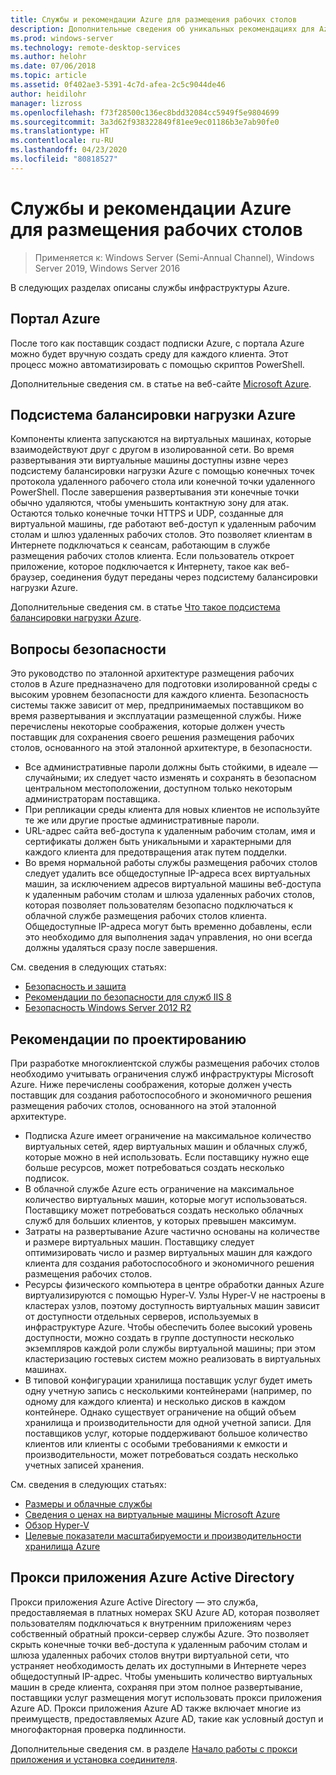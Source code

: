 ```yaml
---
title: Службы и рекомендации Azure для размещения рабочих столов
description: Дополнительные сведения об уникальных рекомендациях для Azure по решениям для размещения удаленных рабочих столов.
ms.prod: windows-server
ms.technology: remote-desktop-services
ms.author: helohr
ms.date: 07/06/2018
ms.topic: article
ms.assetid: 0f402ae3-5391-4c7d-afea-2c5c9044de46
author: heidilohr
manager: lizross
ms.openlocfilehash: f73f28500c136ec8bdd32084cc5949f5e9804699
ms.sourcegitcommit: 3a3d62f938322849f81ee9ec01186b3e7ab90fe0
ms.translationtype: HT
ms.contentlocale: ru-RU
ms.lasthandoff: 04/23/2020
ms.locfileid: "80818527"
---
```

# <a name="azure-services-and-considerations-for-desktop-hosting"></a>Службы и рекомендации Azure для размещения рабочих столов

>Применяется к: Windows Server (Semi-Annual Channel), Windows Server 2019, Windows Server 2016

В следующих разделах описаны службы инфраструктуры Azure.
  
## <a name="azure-portal"></a>Портал Azure

После того как поставщик создаст подписки Azure, с портала Azure можно будет вручную создать среду для каждого клиента. Этот процесс можно автоматизировать с помощью скриптов PowerShell.  

Дополнительные сведения см. в статье на веб-сайте [Microsoft Azure](https://www.azure.microsoft.com).
  
## <a name="azure-load-balancer"></a>Подсистема балансировки нагрузки Azure

Компоненты клиента запускаются на виртуальных машинах, которые взаимодействуют друг с другом в изолированной сети. Во время развертывания эти виртуальные машины доступны извне через подсистему балансировки нагрузки Azure с помощью конечных точек протокола удаленного рабочего стола или конечной точки удаленного PowerShell. После завершения развертывания эти конечные точки обычно удаляются, чтобы уменьшить контактную зону для атак. Остаются только конечные точки HTTPS и UDP, созданные для виртуальной машины, где работают веб-доступ к удаленным рабочим столам и шлюз удаленных рабочих столов. Это позволяет клиентам в Интернете подключаться к сеансам, работающим в службе размещения рабочих столов клиента. Если пользователь откроет приложение, которое подключается к Интернету, такое как веб-браузер, соединения будут переданы через подсистему балансировки нагрузки Azure.  
  
Дополнительные сведения см. в статье [Что такое подсистема балансировки нагрузки Azure](https://azure.microsoft.com/documentation/articles/virtual-machines-linux-load-balance/).
  
## <a name="security-considerations"></a>Вопросы безопасности

Это руководство по эталонной архитектуре размещения рабочих столов в Azure предназначено для подготовки изолированной среды с высоким уровнем безопасности для каждого клиента. Безопасность системы также зависит от мер, предпринимаемых поставщиком во время развертывания и эксплуатации размещенной службы. Ниже перечислены некоторые соображения, которые должен учесть поставщик для сохранения своего решения размещения рабочих столов, основанного на этой эталонной архитектуре, в безопасности.

- Все административные пароли должны быть стойкими, в идеале — случайными; их следует часто изменять и сохранять в безопасном центральном местоположении, доступном только некоторым администраторам поставщика.  
- При репликации среды клиента для новых клиентов не используйте те же или другие простые административные пароли.
- URL-адрес сайта веб-доступа к удаленным рабочим столам, имя и сертификаты должен быть уникальными и характерными для каждого клиента для предотвращения атак путем подделки.  
- Во время нормальной работы службы размещения рабочих столов следует удалить все общедоступные IP-адреса всех виртуальных машин, за исключением адресов виртуальной машины веб-доступа к удаленным рабочим столам и шлюза удаленных рабочих столов, которая позволяет пользователям безопасно подключаться к облачной службе размещения рабочих столов клиента. Общедоступные IP-адреса могут быть временно добавлены, если это необходимо для выполнения задач управления, но они всегда должны удаляться сразу после завершения.  
  
См. сведения в следующих статьях:

- [Безопасность и защита](https://docs.microsoft.com/previous-versions/windows/it-pro/windows-server-2012-R2-and-2012/hh831778(v=ws.11))  
- [Рекомендации по безопасности для служб IIS 8](https://docs.microsoft.com/previous-versions/windows/it-pro/windows-server-2012-R2-and-2012/jj635855(v=ws.11))  
- [Безопасность Windows Server 2012 R2](https://docs.microsoft.com/previous-versions/windows/it-pro/windows-server-2012-R2-and-2012/hh831360(v=ws.11))  
  
## <a name="design-considerations"></a>Рекомендации по проектированию

При разработке многоклиентской службы размещения рабочих столов необходимо учитывать ограничения служб инфраструктуры Microsoft Azure. Ниже перечислены соображения, которые должен учесть поставщик для создания работоспособного и экономичного решения размещения рабочих столов, основанного на этой эталонной архитектуре.  
  
- Подписка Azure имеет ограничение на максимальное количество виртуальных сетей, ядер виртуальных машин и облачных служб, которые можно в ней использовать. Если поставщику нужно еще больше ресурсов, может потребоваться создать несколько подписок.
- В облачной службе Azure есть ограничение на максимальное количество виртуальных машин, которые могут использоваться. Поставщику может потребоваться создать несколько облачных служб для больших клиентов, у которых превышен максимум.  
- Затраты на развертывание Azure частично основаны на количестве и размере виртуальных машин. Поставщику следует оптимизировать число и размер виртуальных машин для каждого клиента для создания работоспособного и экономичного решения размещения рабочих столов.  
- Ресурсы физического компьютера в центре обработки данных Azure виртуализируются с помощью Hyper-V. Узлы Hyper-V не настроены в кластерах узлов, поэтому доступность виртуальных машин зависит от доступности отдельных серверов, используемых в инфраструктуре Azure. Чтобы обеспечить более высокий уровень доступности, можно создать в группе доступности несколько экземпляров каждой роли службы виртуальной машины; при этом кластеризацию гостевых систем можно реализовать в виртуальных машинах.  
- В типовой конфигурации хранилища поставщик услуг будет иметь одну учетную запись с несколькими контейнерами (например, по одному для каждого клиента) и несколько дисков в каждом контейнере. Однако существует ограничение на общий объем хранилища и производительности для одной учетной записи. Для поставщиков услуг, которые поддерживают большое количество клиентов или клиенты с особыми требованиями к емкости и производительности, может потребоваться создать несколько учетных записей хранения.  
  
См. сведения в следующих статьях:

- [Размеры и облачные службы](https://docs.microsoft.com/azure/cloud-services/cloud-services-sizes-specs)  
- [Сведения о ценах на виртуальные машины Microsoft Azure](https://azure.microsoft.com/pricing/details/virtual-machines/)  
- [Обзор Hyper-V](https://docs.microsoft.com/previous-versions/windows/it-pro/windows-server-2012-R2-and-2012/hh831531(v=ws.11))  
- [Целевые показатели масштабируемости и производительности хранилища Azure](https://docs.microsoft.com/azure/storage/common/storage-scalability-targets)  

## <a name="azure-active-directory-application-proxy"></a>Прокси приложения Azure Active Directory

Прокси приложения Azure Active Directory — это служба, предоставляемая в платных номерах SKU Azure AD, которая позволяет пользователям подключаться к внутренним приложениям через собственный обратный прокси-сервер службы Azure. Это позволяет скрыть конечные точки веб-доступа к удаленным рабочим столам и шлюза удаленных рабочих столов внутри виртуальной сети, что устраняет необходимость делать их доступными в Интернете через общедоступный IP-адрес. Чтобы уменьшить количество виртуальных машин в среде клиента, сохраняя при этом полное развертывание, поставщики услуг размещения могут использовать прокси приложения Azure AD. Прокси приложения Azure AD также включает многие из преимуществ, предоставляемых Azure AD, такие как условный доступ и многофакторная проверка подлинности.

Дополнительные сведения см. в разделе [Начало работы с прокси приложения и установка соединителя](https://docs.microsoft.com/azure/active-directory/manage-apps/application-proxy-enable).